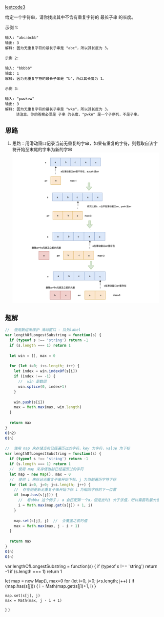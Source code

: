 [leetcode3](https://leetcode.cn/problems/longest-substring-without-repeating-characters/description/)

给定一个字符串，请你找出其中不含有重复字符的 最长子串 的长度。

示例 1:
```
输入: "abcabcbb"
输出: 3 
解释: 因为无重复字符的最长子串是 "abc"，所以其长度为 3。

示例 2:

输入: "bbbbb"
输出: 1
解释: 因为无重复字符的最长子串是 "b"，所以其长度为 1。

示例 3:

输入: "pwwkew"
输出: 3
解释: 因为无重复字符的最长子串是 "wke"，所以其长度为 3。
     请注意，你的答案必须是 子串 的长度，"pwke" 是一个子序列，不是子串。
```
## 思路
1. 思路：用滑动窗口记录当前无重复的字串，如果有重复的字符，则截取自该字符开始至末尾的字串为新的字串
![Alt text](../../images/无重复字符的最长子串.png)


## 题解
```js
//  使用数组来维护 滑动窗口 - 队列label
var lengthOfLongestSubstring = function(s) {
  if (typeof s !== 'string') return -1
  if (s.length === 1) return 1

  let win = [], max = 0

  for (let i=0; i<s.length; i++) {
    let index = win.indexOf(s[i])
    if (index !== -1) {
      //  win 是数组
      win.splice(0, index+1)
    }

    win.push(s[i])
    max = Math.max(max, win.length)
  }

  return max
}
O(n2)
O(n)

//  使用 map 来存储当前已经遍历过的字符，key 为字符，value 为下标
var lengthOfLongestSubstring = function(s) {
  if (typeof s !== 'string') return -1
  if (s.length === 1) return 1
  //  使用 map 来存储当前已经遍历过的字符
  let map = new Map(), max = 0
  //  使用 i 来标记无重复子串开始下标，j 为当前遍历字符下标
  for (let i=0, j=0; j<s.length; j++) {
    //  存在则更新无重复子串开始下标 i 为相同字符的下一位置
    if (map.has(s[j])) {
      //  看abba 这个例子； a 会匹配第一个a，但是此时i 大于该值，所以需要取最大值
      i = Math.max(map.get(s[j]) + 1, i)
    }

    map.set(s[j], j)  //  会覆盖之前的值
    max = Math.max(max, j - i + 1)
  }

  return max
}
O(n)
O(n)
```

var lengthOfLongestSubstring = function(s) {
  if (typeof s !== 'string') return -1
  if (s.length === 1) return 1

  let map = new Map(), max=0
  for (let i=0, j=0; j<s.length; j++) {
    if (map.has(s[j])) {
      i = Math(map.get(s[j])+1, i)
    }

    map.set(s[j], j)
    max = Math(max, j - i + 1)
  }
}
